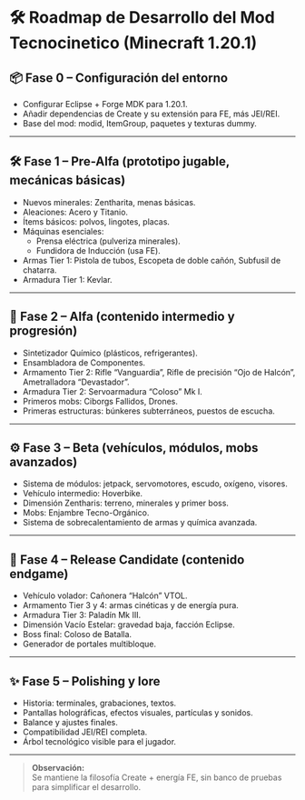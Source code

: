 # 🛠 Roadmap de Desarrollo del Mod Tecnocinetico (Minecraft 1.20.1)

## 📦 Fase 0 – Configuración del entorno
- Configurar Eclipse + Forge MDK para 1.20.1.
- Añadir dependencias de Create y su extensión para FE, más JEI/REI.
- Base del mod: modid, ItemGroup, paquetes y texturas dummy.

---

## 🛠 Fase 1 – Pre-Alfa (prototipo jugable, mecánicas básicas)
- Nuevos minerales: Zentharita, menas básicas.
- Aleaciones: Acero y Titanio.
- Ítems básicos: polvos, lingotes, placas.
- Máquinas esenciales:
  - Prensa eléctrica (pulveriza minerales).
  - Fundidora de Inducción (usa FE).
- Armas Tier 1: Pistola de tubos, Escopeta de doble cañón, Subfusil de chatarra.
- Armadura Tier 1: Kevlar.

---

## 🔩 Fase 2 – Alfa (contenido intermedio y progresión)
- Sintetizador Químico (plásticos, refrigerantes).
- Ensambladora de Componentes.
- Armamento Tier 2: Rifle “Vanguardia”, Rifle de precisión “Ojo de Halcón”, Ametralladora “Devastador”.
- Armadura Tier 2: Servoarmadura “Coloso” Mk I.
- Primeros mobs: Ciborgs Fallidos, Drones.
- Primeras estructuras: búnkeres subterráneos, puestos de escucha.

---

## ⚙ Fase 3 – Beta (vehículos, módulos, mobs avanzados)
- Sistema de módulos: jetpack, servomotores, escudo, oxígeno, visores.
- Vehículo intermedio: Hoverbike.
- Dimensión Zentharis: terreno, minerales y primer boss.
- Mobs: Enjambre Tecno-Orgánico.
- Sistema de sobrecalentamiento de armas y química avanzada.

---

## 🚀 Fase 4 – Release Candidate (contenido endgame)
- Vehículo volador: Cañonera “Halcón” VTOL.
- Armamento Tier 3 y 4: armas cinéticas y de energía pura.
- Armadura Tier 3: Paladín Mk III.
- Dimensión Vacío Estelar: gravedad baja, facción Eclipse.
- Boss final: Coloso de Batalla.
- Generador de portales multibloque.

---

## ✨ Fase 5 – Polishing y lore
- Historia: terminales, grabaciones, textos.
- Pantallas holográficas, efectos visuales, partículas y sonidos.
- Balance y ajustes finales.
- Compatibilidad JEI/REI completa.
- Árbol tecnológico visible para el jugador.

---

> **Observación:**  
> Se mantiene la filosofía Create + energía FE, sin banco de pruebas para simplificar el desarrollo.